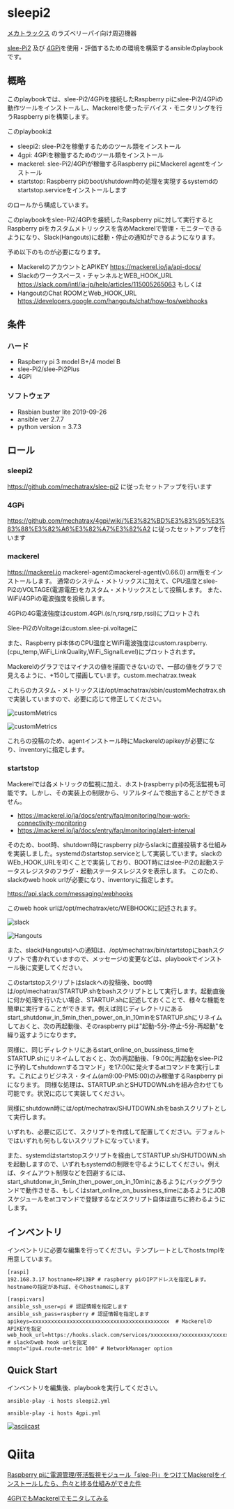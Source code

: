 # sleepi2
[メカトラックス](https://mechatrax.com "メカトラックス") のラズベリーパイ向け周辺機器

[slee-Pi2](https://mechatrax.com/products/slee-pi/ "slee-Pi2") 及び
[4GPi](https://mechatrax.com/products/4gpi/)を使用・評価するための環境を構築するansibleのplaybook です。

## 概略
このplaybookでは、slee-Pi2/4GPiを接続したRaspberry piにslee-Pi2/4GPiの動作ツールをインストールし、Mackerelを使ったデバイス・モニタリングを行うRaspberry piを構築します。

このplaybookは

- sleepi2: slee-Pi2を稼働するためのツール類をインストール
- 4gpi: 4GPiを稼働するためのツール類をインストール
- mackerel: slee-Pi2/4GPiが稼働するRaspberry piにMackerel agentをインストール
- startstop: Raspberry piのboot/shutdown時の処理を実現するsystemdのstartstop.serviceをインストールします

のロールから構成しています。

このplaybookをslee-Pi2/4GPiを接続したRaspberry piに対して実行すると
Raspberry piをカスタムメトリックスを含めMackerelで管理・モニターできるようになり、Slack(Hangouts)に起動・停止の通知ができるようになります。

予め以下のものが必要になります。

- MackerelのアカウントとAPIKEY https://mackerel.io/ja/api-docs/
- Slackのワークスペース・チャンネルとWEB_HOOK_URL https://slack.com/intl/ja-jp/help/articles/115005265063 もしくは
- HangoutのChat ROOMとWeb_HOOK_URL https://developers.google.com/hangouts/chat/how-tos/webhooks

## 条件
### ハード
- Raspberry pi 3 model B+/4 model B
- slee-Pi2/slee-Pi2Plus
- 4GPi
### ソフトウェア
- Rasbian buster lite 2019-09-26
- ansible ver 2.7.7
- python version = 3.7.3

## ロール

### sleepi2

https://github.com/mechatrax/slee-pi2 に従ったセットアップを行います

### 4GPi

https://github.com/mechatrax/4gpi/wiki/%E3%82%BD%E3%83%95%E3%83%88%E3%82%A6%E3%82%A7%E3%82%A2 に従ったセットアップを行います

### mackerel

https://mackerel.io mackerel-agentのmackerel-agent(v0.66.0) arm版をインストールします。
通常のシステム・メトリックスに加えて、CPU温度とslee-Pi2のVOLTAGE(電源電圧)をカスタム・メトリックスとして投稿します。
また、WiFi/4GPiの電波強度を投稿します。





4GPiの4G電波強度はcustom.4GPi.(s/n,rsrq,rsrp,rssi)にプロットされ

Slee-Pi2のVoltageはcustom.slee-pi.voltageに

また、Raspberry pi本体のCPU温度とWiFi電波強度はcustom.raspberry.(cpu_temp,WiFi_LinkQuality,WiFi_SignalLevel)にプロットされます。

Mackerelのグラフではマイナスの値を描画できないので、一部の値をグラフで見えるように、+150して描画しています。custom.mechatrax.tweak

これらのカスタム・メトリックスは/opt/machatrax/sbin/customMechatrax.shで実装していますので、必要に応じて修正してください。

![customMetrics](img/mackerel-4GPi-tweak.png)

![customMetrics](img/mackerel-raspberry-sleepi.png)

これらの投稿のため、agentインストール時にMackerelのapikeyが必要になり、inventoryに指定します。


### startstop

Mackerelでは各メトリックの監視に加え、ホスト(raspberry pi)の死活監視も可能です。しかし、その実装上の制限から、リアルタイムで検出することができません。

- https://mackerel.io/ja/docs/entry/faq/monitoring/how-work-connectivity-monitoring
- https://mackerel.io/ja/docs/entry/faq/monitoring/alert-interval

そのため、boot時、shutdown時にraspberry piからslackに直接投稿する仕組みを実装しました。systemdのstartstop.serviceとして実装しています。slackのWEb_HOOK_URLを叩くことで実装しており、BOOT時にはslee-Pi2の起動ステータスレジスタのフラグ・起動ステータスレジスタを表示します。
このため、slackのweb hook urlが必要になり、inventoryに指定します。

https://api.slack.com/messaging/webhooks

このweb hook urlは/opt/mechatrax/etc/WEBHOOKに記述されます。

![slack](img/slack.png)

![Hangouts](img/Hangouts.png)

また、slack(Hangouts)への通知は、/opt/mechatrax/bin/startstopにbashスクリプトで書かれていますので、メッセージの変更などは、playbookでインストール後に変更してください。

このstartstopスクリプトはslackへの投稿後、boot時は/opt/mechatrax/STARTUP.shをbashスクリプトとして実行します。起動直後に何か処理を行いたい場合、STARTUP.shに記述しておくことで、様々な機能を簡単に実行することができます。例えば同じディレクトリにあるstart_shutdonw_in_5min_then_power_on_in_10minをSTARTUP.shにリネイムしておくと、次の再起動後、そのraspberry piは"起動-5分-停止-5分-再起動"を繰り返すようになります。

同様に、同じディレクトリにあるstart_online_on_bussiness_timeをSTARTUP.shにリネイムしておくと、次の再起動後、「9:00に再起動をslee-Pi2に予約してshutdownするコマンド」を17:00に発火するatコマンドを実行します。これによりビジネス・タイム(am9:00-PM5:00)のみ稼働するRaspberry piになります。
同様な処理は、STARTUP.shとSHUTDOWN.shを組み合わせても可能です。状況に応じて実装してください。


同様にshutdown時には/opt/mechatrax/SHUTDOWN.shをbashスクリプトとして実行します。

いずれも、必要に応じて、スクリプトを作成して配置してください。デフォルトではいずれも何もしないスクリプトになっています。

また、systemdはstartstopスクリプトを経由してSTARTUP.sh/SHUTDOWN.shを起動しますので、いずれもsystemdの制限を守るようにしてください。例えば、タイムアウト制限などを回避するには、start_shutdonw_in_5min_then_power_on_in_10minにあるようにバックグラウンドで動作させる、もしくはstart_online_on_bussiness_timeにあるようにJOBスケジュールをatコマンドで登録するなどスクリプト自体は直ちに終わるようにします。

## インベントリ

インベントリに必要な編集を行ってください。テンプレートとしてhosts.tmplを用意しています。


```
[raspi]
192.168.3.17 hostname=RPi3BP # raspberry piのIPアドレスを指定します。hostnameの指定があれば、そのhostnameにします

[raspi:vars]
ansible_ssh_user=pi # 認証情報を指定します
ansible_ssh_pass=raspberry # 認証情報を指定します
apikeys=xxxxxxxxxxxxxxxxxxxxxxxxxxxxxxxxxxxxxxxxxxxx  # MackerelのAPIKEYを指定
web_hook_url=https://hooks.slack.com/services/xxxxxxxxx/xxxxxxxxx/xxxxxxxxxxxxxxxxxxxxxxxx # slackのweb hook urlを指定
nmopt="ipv4.route-metric 100" # NetworkManager option
```

## Quick Start
インベントリを編集後、playbookを実行してください。

```
ansible-play -i hosts sleepi2.yml
```
```
ansible-play -i hosts 4gpi.yml
```

[![asciicast](https://asciinema.org/a/UlZA0hYBKC9oKay9yzSfxY2ok.svg)](https://asciinema.org/a/UlZA0hYBKC9oKay9yzSfxY2ok)

# Qiita
[Raspberry piに電源管理/死活監視モジュール「slee-Pi」をつけてMackerelをインストールしたら、色々と捗る仕組みができた件](https://qiita.com/ackcell/items/ea71147b8603627ec5bf)

[4GPiでもMackerelでモニタしてみる](https://qiita.com/ackcell/items/baaa2eb5eaba63849451)
